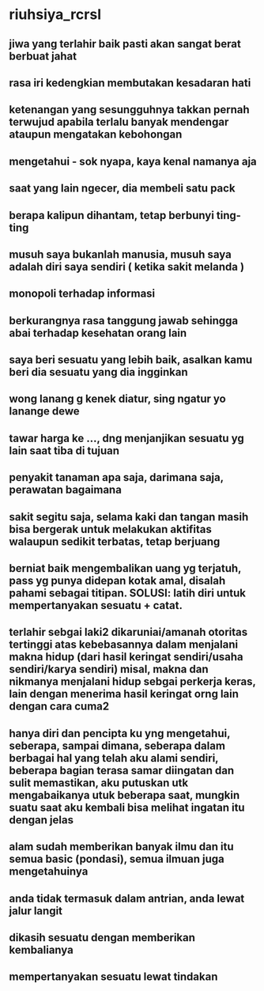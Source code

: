 # riuhsiya_rcrsl
## jiwa yang terlahir baik pasti akan sangat berat berbuat jahat
## rasa iri kedengkian membutakan kesadaran hati
## ketenangan yang sesungguhnya takkan pernah terwujud apabila terlalu banyak mendengar ataupun mengatakan kebohongan
## mengetahui - sok nyapa, kaya kenal namanya aja
## saat yang lain ngecer, dia membeli satu pack
## berapa kalipun dihantam, tetap berbunyi ting-ting
## musuh saya bukanlah manusia, musuh saya adalah diri saya sendiri ( ketika sakit melanda )
## monopoli terhadap informasi
## berkurangnya rasa tanggung jawab sehingga abai terhadap kesehatan orang lain
## saya beri sesuatu yang lebih baik, asalkan kamu beri dia sesuatu yang dia ingginkan

## wong lanang g kenek diatur, sing ngatur yo lanange dewe

## tawar harga ke ..., dng menjanjikan sesuatu yg lain saat tiba di tujuan

## penyakit tanaman apa saja, darimana saja, perawatan bagaimana

## sakit segitu saja, selama kaki dan tangan masih bisa bergerak untuk melakukan aktifitas walaupun sedikit terbatas, tetap berjuang

## berniat baik mengembalikan uang yg terjatuh, pass yg punya didepan kotak amal, disalah pahami sebagai titipan. **SOLUSI:** latih diri untuk mempertanyakan sesuatu + catat.

## terlahir sebgai laki2 dikaruniai/amanah otoritas tertinggi atas kebebasannya dalam menjalani makna hidup (dari hasil keringat sendiri/usaha sendiri/karya sendiri) misal, makna dan nikmanya menjalani hidup sebgai perkerja keras, lain dengan menerima hasil keringat orng lain dengan cara cuma2

## hanya diri dan pencipta ku yng mengetahui, seberapa, sampai dimana, seberapa dalam berbagai hal yang telah aku alami sendiri, beberapa bagian terasa samar diingatan dan sulit memastikan, aku putuskan utk mengabaikanya utuk beberapa saat, mungkin suatu saat aku kembali bisa melihat ingatan itu dengan jelas

## alam sudah memberikan banyak ilmu dan itu semua basic (pondasi), semua ilmuan juga mengetahuinya

## anda tidak termasuk dalam antrian, anda lewat jalur langit

## dikasih sesuatu dengan memberikan kembalianya

## mempertanyakan sesuatu lewat tindakan

##

##

